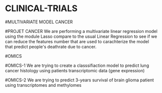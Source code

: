 # CLINICAL-TRIALS



#MULTIVARIATE MODEL  CANCER

#PROJET CANCER
We are performing a multivariate linear regression  model using the module Lasso compare to the usual Linear 
Regression to see if we can reduce the features number that are used to carachterize  the model that predict  people's deathrate due to cancer.



#OMICS

#OMICS-1
We are trying to create a classsifiaction model  to predict lung cancer histology using patients
transcriptomic data (gene expression)

#OMICS-2
We are trying to predict 3-years survival of brain glioma patient using transcriptomes and methylomes 
